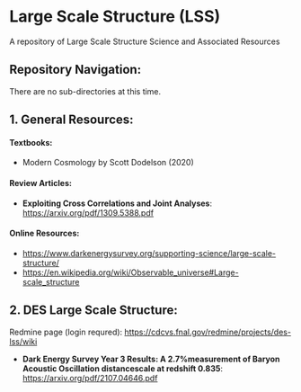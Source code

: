 # Large Scale Structure (LSS)

A repository of Large Scale Structure Science and Associated Resources

## Repository Navigation: 
There are no sub-directories at this time. 

## 1. General Resources: 

#### Textbooks:
- Modern Cosmology by Scott Dodelson (2020)

#### Review Articles:
- **Exploiting Cross Correlations and Joint Analyses**: https://arxiv.org/pdf/1309.5388.pdf

#### Online Resources:
- https://www.darkenergysurvey.org/supporting-science/large-scale-structure/
- https://en.wikipedia.org/wiki/Observable_universe#Large-scale_structure


## 2. DES Large Scale Structure: 

Redmine page (login requred): https://cdcvs.fnal.gov/redmine/projects/des-lss/wiki

- **Dark Energy Survey Year 3 Results: A 2.7%measurement of Baryon Acoustic Oscillation distancescale at redshift 0.835**: https://arxiv.org/pdf/2107.04646.pdf
